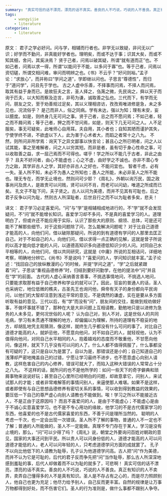 ```yaml
---
summary: "真实可信的话不漂亮，漂亮的话不真实。善良的人不巧说，巧说的人不善良。真正有知识的人不卖弄，卖弄自己懂得多的人不是真有知识。圣人是不存占有之心的，而是尽力照顾别人，他自己也更为充足；他尽力给予别人，自己反而更丰富。自然的规律是让万事万物都得到好处，而不伤害它们。圣人的行为准则是，做什么事都不跟别人争夺"
tags:
    - wangyijie
    - literature
categories:
    - literature
---
```

原文：
 君子之学必好问。问与学，相辅而行者也。非学无以致疑，非问无以广识；好学而不勤问，非真能好学者也。理明矣，而或不达于事；识其大矣，而或不知其细，舍问，其奚决焉？
贤于己者，问焉以破其疑，所谓“就有道而正”也。不如己者，问焉以求一得，所谓“以能问于不能，以多问于寡”也。等于己者，问焉以资切磋，所谓交相问难，审问而明辨之也。《书》不云乎？“好问则裕。”孟子论：“求放心”，而并称曰“学问之道”，学即继以问也。子思言“尊德性”，而归于“道问学”，问且先于学也。
古之人虚中乐善，不择事而问焉，不择人而问焉，取其有益于身而已。是故狂夫之言，圣人择之，刍荛之微，先民询之，舜以天子而询于匹夫，以大知而察及迩言，非苟为谦，诚取善之弘也。三代而下，有学而无问，朋友之交，至于劝善规过足矣，其以义理相咨访，孜孜焉唯进修是急，未之多见也，况流俗乎？
是己而非人，俗之同病。学有未达，强以为知；理有未安，妄以臆度。如是，则终身几无可问之事。贤于己者，忌之而不愿问焉；不如己者，轻之而不屑问焉；等于己者，狎之而不甘问焉，如是，则天下几无可问之人。人不足服矣，事无可疑矣，此唯师心自用耳。夫自用，其小者也；自知其陋而谨护其失，宁使学终不进，不欲虚以下人，此为害于心术者大，而蹈之者常十之八九。
不然，则所问非所学焉：询天下之异文鄙事以快言论；甚且心之所已明者，问之人以试其能，事之至难解者，问之人以穷其短。而非是者，虽有切于身心性命之事，可以收取善之益，求一屈己焉而不可得也。嗟乎！学之所以不能几于古者，非此之由乎？
且夫不好问者，由心不能虚也；心之不虚，由好学之不诚也。亦非不潜心专力之敌，其学非古人之学，其好亦非古人之好也，不能问宜也。
智者千虑，必有一失。圣人所不知，未必不为愚人之所知也；愚人之所能，未必非圣人之所不能也。理无专在，而学无止境也，然则问可少耶？《周礼》，外朝以询万民，国之政事尚问及庶人，是故贵可以问贱，贤可以问不肖，而老可以问幼，唯道之所成而已矣。
孔文子不耻下问，夫子贤之。古人以问为美德，而并不见其有可耻也，后之君子反争以问为耻，然则古人所深耻者，后世且行之而不以为耻者多矣，悲夫！

译文：
君子学习必定喜爱问。“问”与“学”是相辅相成地进行的，不“学”就不会发现疑问，不“问”就不能增长知识。喜爱学习却不多问，不是真的喜爱学习的人。道理明白了，但或许还不能应用于实际，认识了那些大的原则、纲领、总体，可是还可能不了解那些细节，对于这些问题除了问，怎么能解决问题呢？
对于比自己道德才能高的人，向他们问，借以破除那疑问，所说的到有道德有学问的人那里去匡正自己。对于不如自己的人，向他们问，借以求得一点正确的见解，这就是曾子所说的以高才能向低才能的人问，以道德高知识多向道德低知识少的人问。对同自己水平相等的人，向他们问，借以共同研究，这就是《中庸》所说的互相诘问，详细地考察，明确地分辨它。《尚书》不是说吗？“喜爱问的人，学问知识就丰富。”孟子论述：“找回自己的放纵散漫的心”的时候，并提“学问之道”，“学”之后就紧跟着“问”。子思谈“重视品德修养”时，归结到要好问勤学，在他的提法中“问”并且在“学”的前面。
古代的人虚心采纳善言善事，不挑选事情地问，不挑选人地问，只要能求取那有益于自己修养和学业的就可以了。因此，狂妄的普通人的话，圣人也采纳它，地位低微的樵夫，古圣先王也询问他，舜帝有天子的身份都向平民询问，以他们的大智却注意到浅近平常的意见，不是偶然的谦虚，实在是要从多方面听取有益的意见。三代以后，有“学”而没有“问”，朋友间的交往，能做到规劝做好事，不做坏事就不错了，那种在大是大非问题上互相请教，勤勉地只是以进修为急务的人未多见，更何况世俗的人呢？
认为自己对，别人不对，这是世俗人的共同毛病，学习有未贯通不理解的地方，却偏偏以为理解，所持的道理有不稳妥的地方，却胡乱地凭主观猜测，像这样，就终生几乎都没有什么可问的事了。对比自己道德才能高的人，就妒忌他，不愿意向他问，对不如自己的人，就轻视他，认为不值得向他问，对同自己水平相同的人，抱着嬉戏的态度而不敬重他，不甘愿向他问，像这样，就天下几乎没有可以问的人了。什么人都不值得佩服了，什么事都没有可疑的了，这只是自以为是罢了。自以为是，那错误还是小的；自己知道自己的浅薄却严密地掩盖自己的过错，宁愿让学习最终不进步，也不愿意虚心向别人请教，这样危害自己的内心修养，错误可就大了，而陷入这种大错误的人常常占十分之八九。
不这样的话，就所问的也不是他所学的：如问一些天下的奇字僻典和琐屑事物来说说好玩；甚至自己心里所已经明白的问题，却故意拿它，问别人，来试试那人的才能；或者非常难解答的事情问别人，来逼使那人难堪。如果不是这样，或者即使有与自己思想品德修养有密切关系的事情，可以收到得到教益的效果的，要压低一下自己的尊严虚心向别人请教也不能做到。唉！学习之所以不能接近古人，不是正由于这原因吗？
而且不喜爱问的人，是由于不能虚心；不能虚心是由于不诚心实意喜爱学习。也不是不专心用功的缘故，他学习的不是古代儒家学习的东西，他喜爱的也不是古代儒家喜爱的东西，不善于问是理所当然的。
聪明的人考虑一千次，也一定会出现一次错误。圣人所不了解的事物，普通的人不一定也不了解；普通的人所能做的，圣人不一定能做。真理不专门存在于某人，学习是没有止境的，那么，“问”可以少得了吗？《周礼》说，朝堂之外要询问百姓对朝政的意见，国家的大事还问到平民。所以贵人可以问身份低的人，道德才能高的人可以问道德才能低的人，老人可以问年轻的人，只考虑道德学问方面的成就罢了。 孔子不以向比他低下的人请教为耻辱，孔子认为他道德学问高。古人把“问”作为美德，而并不认为它是可耻的，后代的君子反而争先把“问”当作耻辱，那么古人所深深地感到羞耻的事，后代人却做着而不以为耻的就多了，可悲啊！
真实可信的话不漂亮，漂亮的话不真实。善良的人不巧说，巧说的人不善良。真正有知识的人不卖弄，卖弄自己懂得多的人不是真有知识。圣人是不存占有之心的，而是尽力照顾别人，他自己也更为充足；他尽力给予别人，自己反而更丰富。自然的规律是让万事万物都得到好处，而不伤害它们。圣人的行为准则是，做什么事都不跟别人争夺。
